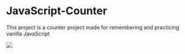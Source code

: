 # JavaScript-Counter
This project is a counter project made for remembering and practicing vanilla JavaScript

<a href="https://akcaybatu.github.io/JavaScript-Counter/"><img src="https://user-images.githubusercontent.com/82604103/133774058-966e9c39-78b1-4aad-91af-ff72e7ac182a.png"></a>
